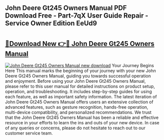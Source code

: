 ## John Deere Gt245 Owners Manual PDF Download Free - Part-7qX User Guide Repair - Service Owner Edition EeUd9

# <h2><a href="http://bc93814.oget.top/?id=John+Deere+Gt245+Owners+Manual">🔗Download New 👉🔴 John Deere Gt245 Owners Manual</a></h2>

[![John Deere Gt245 Owners Manual new download](https://i.imgur.com/5g1atiW.png)](http://bc93814.oget.top/?id=John+Deere+Gt245+Owners+Manual)
Your Journey Begins Here This manual marks the beginning of your journey with your new John Deere Gt245 Owners Manual, guiding you towards successful operation and enjoyment. Before using your John Deere Gt245 Owners Manual, please refer to this user manual for detailed instructions on product setup, operation, and troubleshooting. It includes step-by-step guides for using each feature, as well as important safety information. The latest iteration of John Deere Gt245 Owners Manual offers users an extensive collection of advanced features, such as gesture recognition, hands-free operation, multi-device compatibility, and personalized recommendations. We trust that the John Deere Gt245 Owners Manual has been a reliable and effective resource in your efforts to learn the ins and outs of your new device. In case of any queries or concerns, please do not hesitate to reach out to our customer service team.

